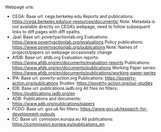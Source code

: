 Webpage urls: 

- CEGA:
    Base url: cega.berkeley.edu
    Reports and publications: https://cega.berkeley.edu/our-resources/documents/ 
    Note: Metadata is not available directly on CEGA’s webpage, need to follow subsequent links to diff pages with diff xpaths
- Jpal: 
    Base url: povertyactionlab.org
    Evaluations: https://www.povertyactionlab.org/evaluations
    Policy publications: https://www.povertyactionlab.org/publications
    Note: Names of projects/papers on webpage occasionally change 
- AfDB: 
    Base url: afdb.org
    Evaluation reports: https://www.afdb.org/en/documents/evaluation-reports
    Publications: https://www.afdb.org/en/documents/publications
    Working Paper series: https://www.afdb.org/en/documents/publications/working-paper-series 
- IPA:
    Base url: poverty-action.org
    Publications: https://poverty-action.org/publications
    Studies: https://poverty-action.org/our-studies 
- IDB: 
    Base url: publications.iadb.org
    All files no filters: https://publications.iadb.org/en
- ADB:
    Publications and documents: https://www.adb.org/publications/papers 
- FCDO:
    Base url: gov.uk
    No filters: https://www.gov.uk/research-for-development-outputs
- EC:
    Base url: comission.europa.eu
    All publications: https://commission.europa.eu/publications_en

